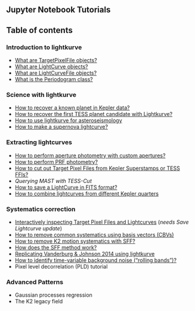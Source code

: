 Jupyter Notebook Tutorials
---


## Table of contents

### Introduction to lightkurve

- [What are TargetPixelFile objects?](01-target-pixel-files.ipynb)  
- [What are LightCurve objects?](01-what-are-lightcurves.ipynb)  
- [What are LightCurveFile objects?](01-lightcurve-files.ipynb)  
- [What is the Periodogram class?](01-using-the-periodogram-class.ipynb)  

### Science with lightkurve

- [How to recover a known planet in Kepler data?](02-recover-a-planet.ipynb)
- [How to recover the first TESS planet candidate with Lightkurve?](02-how-to-recover-the-first-tess-candidate.ipynb)
- [How to use lightkurve for asteroseismology](02-how-to-use-lightkurve-for-asteroseismology.ipynb)
- [How to make a supernova lightcurve?](02-how-to-make-a-supernova-lightcurve.ipynb)

### Extracting lightcurves

- [How to perform aperture photometry with custom apertures?](03-making-custom-apertures.ipynb)
- [How to perform PRF photometry?](03-how-to-use-prf-photometry.ipynb)
- [How to cut out Target Pixel Files from Kepler Superstamps or TESS FFIs?](03-cutting-out-tpfs-from-tess-ffis.ipynb)
- *Querying MAST with TESS-Cut*
- [How to save a LightCurve in FITS format?](03-making-fits-files.ipynb)
- [How to combine lightcurves from different Kepler quarters](03-appending-lightcurves.ipynb)

### Systematics correction

- [Interactively inspecting Target Pixel Files and Lightcurves](04-interact-with-lightcurves-and-tpf.ipynb) (*needs Save Lightcurve update*)
- [How to remove common systematics using basis vectors (CBVs)](04-removing-cbvs.ipynb)
- [How to remove K2 motion systematics with SFF?](04-how-to-detrend.ipynb)
- [How does the SFF method work?](04-replicate-vanderburg-2014-k2sff.ipynb)
- [Replicating Vanderburg & Johnson 2014 using lightkurve](04-replicate-vanderburg-2014-lightkurve.ipynb)
- [How to identify time-variable background noise (“rolling bands”)?](04-identify-rolling-band.ipynb)
- Pixel level decorrelation (PLD) tutorial


### Advanced Patterns

- Gaussian processes regression
- The K2 legacy field
